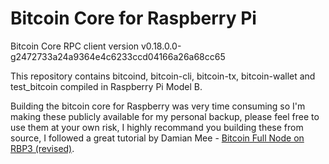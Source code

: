 # Bitcoin Core for Raspberry Pi

Bitcoin Core RPC client version v0.18.0.0-g2472733a24a9364e4c6233ccd04166a26a68cc65

This repository contains bitcoind, bitcoin-cli, bitcoin-tx, bitcoin-wallet and test_bitcoin compiled in Raspberry Pi Model B.

Building the bitcoin core for Raspberry was very time consuming so I'm making these publicly available for my personal backup, please feel free to use them at your own risk, I highly recommand you building these from source, I followed a great tutorial by Damian Mee - [Bitcoin Full Node on RBP3 (revised)](https://medium.com/@meeDamian/bitcoin-full-node-on-rbp3-revised-88bb7c8ef1d1).
